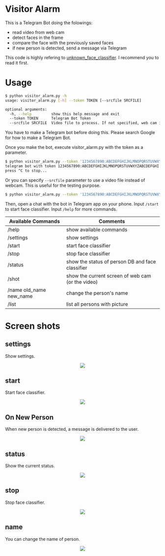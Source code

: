 # Visitor Alarm

This is a Telegram Bot doing the folowings:

* read video from web cam
* detect faces in the frame
* compare the face with the previously saved faces
* if new person is detected, send a message via Telegram

This code is highly refering to [unknown_face_classifier](https://github.com/ukayzm/opencv/tree/master/unknown_face_classifier). I recommend you to read it first.

# Usage

```bash
$ python visitor_alarm.py -h
usage: visitor_alarm.py [-h] --token TOKEN [--srcfile SRCFILE]

optional arguments:
  -h, --help         show this help message and exit
  --token TOKEN      Telegram Bot Token
  --srcfile SRCFILE  Video file to process. If not specified, web cam is used.
```

You have to make a Telegram bot before doing this. Please search Google for how to make a Telegram Bot.

Once you make the bot, execute visitor_alarm.py with the token as a parameter.

```bash
$ python visitor_alarm.py --token '1234567890:ABCDEFGHIJKLMNOPQRSTUVWXYZABCDEFGHI'
telegram bot with token 1234567890:ABCDEFGHIJKLMNOPQRSTUVWXYZABCDEFGHI
press ^C to stop...
```

Or you can specify `--srcfile` parameter to use a video file instead of webcam. This is useful for the testing purpose.

```bash
$ python visitor_alarm.py --token '1234567890:ABCDEFGHIJKLMNOPQRSTUVWXYZABCDEFGHI' --srcfile ~/Videos/prc.mp4
```

Then, open a chat with the bot in Telegram app on your phone. Input `/start` to start face classifier. Input `/help` for more commands.

| Available Commands | Comments |
|--------------------|----------|
| /help | show available commands |
| /settings | show settings |
| /start | start face classifier |
| /stop | stop face classifier |
| /status | show the status of person DB and face classifier |
| /shot | show the current screen of web cam (or the video) |
| /name old_name new_name | change the person's name |
| /list | list all persons with picture |

# Screen shots

## settings

Show settings.

<p align="center">
   <img src="png/va_settings.png">
</p>

## start

Start face classifier.

<p align="center">
   <img src="png/va_start.png">
</p>

## On New Person

When new person is detected, a message is delivered to the user.

<p align="center">
   <img src="png/va_on_new_person.png">
</p>

## status

Show the current status.

<p align="center">
   <img src="png/va_status.png">
</p>

## stop

Stop face classifier.

<p align="center">
   <img src="png/va_stop.png">
</p>

## name

You can change the name of person.

<p align="center">
   <img src="png/va_name.png">
</p>

